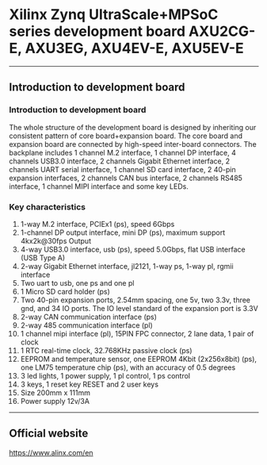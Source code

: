 
# Xilinx Zynq UltraScale+MPSoC series development board AXU2CG-E, AXU3EG, AXU4EV-E, AXU5EV-E  
***  
## Introduction to development board  
### Introduction to development board  
The whole structure of the development board is designed by inheriting our consistent pattern of core board+expansion board. The core board and expansion board are connected by high-speed inter-board connectors. The backplane includes 1 channel M.2 interface, 1 channel DP interface, 4 channels USB3.0 interface, 2 channels Gigabit Ethernet interface, 2 channels UART serial interface, 1 channel SD card interface, 2 40-pin expansion interfaces, 2 channels CAN bus interface, 2 channels RS485 interface, 1 channel MIPI interface and some key LEDs.  
### Key characteristics  
1. 1-way M.2 interface, PCIEx1 (ps), speed 6Gbps  
2. 1-channel DP output interface, mini DP (ps), maximum support 4kx2k@30fps Output  
3. 4-way USB3.0 interface, usb (ps), speed 5.0Gbps, flat USB interface (USB Type A)  
4. 2-way Gigabit Ethernet interface, jl2121, 1-way ps, 1-way pl, rgmii interface  
5. Two uart to usb, one ps and one pl  
6. 1 Micro SD card holder (ps)  
7. Two 40-pin expansion ports, 2.54mm spacing, one 5v, two 3.3v, three gnd, and 34 IO ports. The IO level standard of the expansion port is 3.3V  
8. 2-way CAN communication interface (ps)  
9. 2-way 485 communication interface (pl)  
10. 1 channel mipi interface (pl), 15PIN FPC connector, 2 lane data, 1 pair of clock  
11. 1 RTC real-time clock, 32.768KHz passive clock (ps)  
12. EEPROM and temperature sensor, one EEPROM 4Kbit (2x256x8bit) (ps), one LM75 temperature chip (ps), with an accuracy of 0.5 degrees  
13. 3 led lights, 1 power supply, 1 pl control, 1 ps control  
14. 3 keys, 1 reset key RESET and 2 user keys  
15. Size 200mm x 111mm  
16. Power supply 12v/3A
***  
## Official website
https://www.alinx.com/en  
